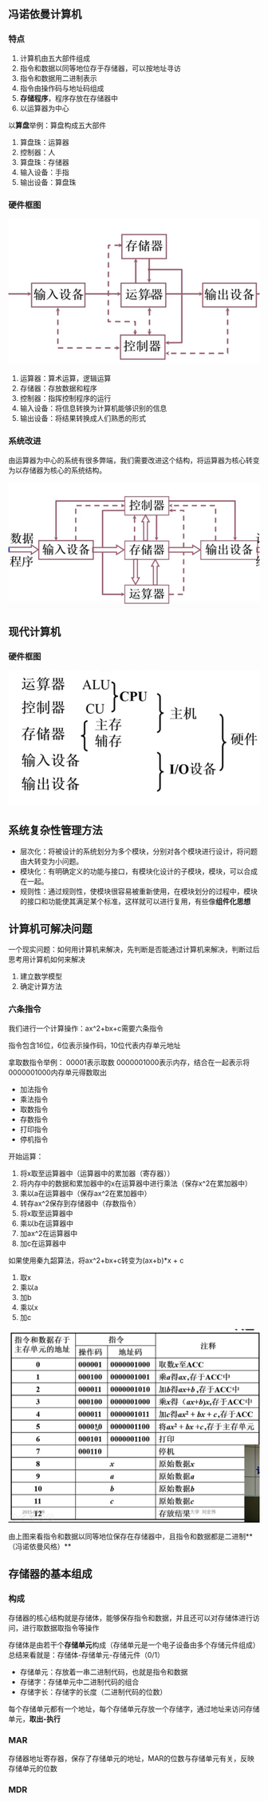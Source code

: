 ## 冯诺依曼计算机

### 特点

1. 计算机由五大部件组成
2. 指令和数据以同等地位存于存储器，可以按地址寻访
3. 指令和数据用二进制表示
4. 指令由操作码与地址码组成
5. **存储程序**，程序存放在存储器中
6. 以运算器为中心

以**算盘**举例：算盘构成五大部件

1. 算盘珠：运算器
2. 控制器：人
3. 算盘珠：存储器
4. 输入设备：手指
5. 输出设备：算盘珠

### 硬件框图

![image-20220426113505827](../../.vuepress/public/image-20220426113505827.png)

1. 运算器：算术运算，逻辑运算
2. 存储器：存放数据和程序
3. 控制器：指挥控制程序的运行
4. 输入设备：将信息转换为计算机能够识别的信息
5. 输出设备：将结果转换成人们熟悉的形式

### 系统改进

由运算器为中心的系统有很多弊端，我们需要改进这个结构，将运算器为核心转变为以存储器为核心的系统结构。

![image-20220426114434632](../../.vuepress/public/image-20220426114434632.png)

## 现代计算机

### 硬件框图

![image-20220426114711753](../../.vuepress/public/image-20220426114711753.png)

## 系统复杂性管理方法

- 层次化：将被设计的系统划分为多个模块，分别对各个模块进行设计，将问题由大转变为小问题。
- 模块化：有明确定义的功能与接口，有模块化设计的子模块，模块，可以合成在一起。
- 规则性：通过规则性，使模块很容易被重新使用，在模块划分的过程中，模块的接口和功能使其满足某个标准，这样就可以进行复用，有些像**组件化思想**

## 计算机可解决问题

一个现实问题：如何用计算机来解决，先判断是否能通过计算机来解决，判断过后思考用计算机如何来解决

1. 建立数学模型
2. 确定计算方法

### 六条指令

我们进行一个计算操作：ax^2+bx+c需要六条指令

指令包含16位，6位表示操作码，10位代表内存单元地址

拿取数指令举例： 00001表示取数 0000001000表示内存，结合在一起表示将 0000001000内存单元得数取出

- 加法指令
- 乘法指令
- 取数指令 
- 存数指令
- 打印指令
- 停机指令

开始运算：

1. 将x取至运算器中（运算器中的累加器（寄存器））
2. 将内存中的数据和累加器中的x在运算器中进行乘法（保存x^2在累加器中）
3. 乘以a在运算器中（保存ax^2在累加器中）
4. 转存ax^2保存到存储器中（存数指令）
5. 将x取至运算器中
6. 乘以b在运算器中
7. 加ax^2在运算器中
8. 加c在运算器中

如果使用秦九韶算法，将ax^2+bx+c转变为(ax+b)*x + c

1. 取x
2. 乘以a
3. 加b
4. 乘以x
5. 加c

![image-20220427111743362](../../.vuepress/public/image-20220427111743362.png)

由上图来看指令和数据以同等地位保存在存储器中，且指令和数据都是二进制**（冯诺依曼风格）**

## 存储器的基本组成

### 构成

存储器的核心结构就是存储体，能够保存指令和数据，并且还可以对存储体进行访问，进行取数据取指令等操作

存储体是由若干个**存储单元**构成（存储单元是一个电子设备由多个存储元件组成）总结来看就是：存储体-存储单元-存储元件（0/1）

- 存储单元：存放着一串二进制代码，也就是指令和数据
- 存储字：存储单元中二进制代码的组合
- 存储字长：存储字的长度（二进制代码的位数）

每个存储单元都有一个地址，每个存储单元存放一个存储字，通过地址来访问存储单元，**取出-执行**

### MAR

存储器地址寄存器，保存了存储单元的地址，MAR的位数与存储单元有关，反映存储单元的位数

### MDR

